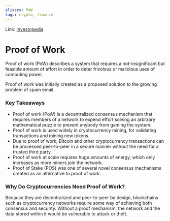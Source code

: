```yaml
---
aliases: PoW
tags: crypto, finance
---
```

Link: [Investopedia](https://www.investopedia.com/terms/p/proof-work.asp)

# Proof of Work
Proof of work (PoW) describes a system that requires a not-insignificant but feasible amount of effort in order to deter frivolous or malicious uses of computing power.

Proof of work was initially created as a proposed solution to the growing problem of spam email.

### Key Takeaways
-   Proof of work (PoW) is a decentralized consensus mechanism that requires members of a network to expend effort solving an arbitrary mathematical puzzle to prevent anybody from gaming the system.
-   Proof of work is used widely in cryptocurrency mining, for validating transactions and mining new tokens.
-   Due to proof of work, Bitcoin and other cryptocurrency transactions can be processed peer-to-peer in a secure manner without the need for a trusted third party.
-   Proof of work at scale requires huge amounts of energy, which only increases as more miners join the network.
-   Proof of Stake (POS) was one of several novel consensus mechanisms created as an alternative to proof of work.

### Why Do Cryptocurrencies Need Proof of Work?
Because they are decentralized and peer-to-peer by design, blockchains such as cryptocurrency networks require some way of achieving both consensus and security.
Without a proof mechanism, the network and the data stored within it would be vulnerable to attack or theft.